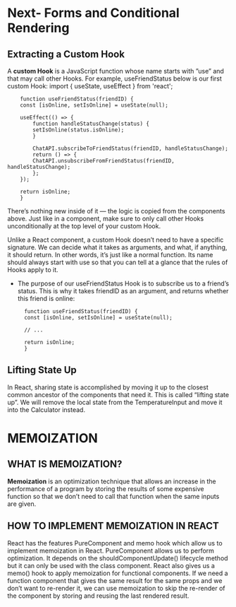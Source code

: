 # Next- Forms and Conditional Rendering 

## Extracting a Custom Hook
A **custom Hook** is a JavaScript function whose name starts with ”use” and that may call other Hooks. For example, useFriendStatus below is our first custom Hook:
        import { useState, useEffect } from 'react';

        function useFriendStatus(friendID) {
        const [isOnline, setIsOnline] = useState(null);

        useEffect(() => {
            function handleStatusChange(status) {
            setIsOnline(status.isOnline);
            }

            ChatAPI.subscribeToFriendStatus(friendID, handleStatusChange);
            return () => {
            ChatAPI.unsubscribeFromFriendStatus(friendID, handleStatusChange);
            };
        });

        return isOnline;
        }

There’s nothing new inside of it — the logic is copied from the components above. Just like in a component, make sure to only call other Hooks unconditionally at the top level of your custom Hook.

Unlike a React component, a custom Hook doesn’t need to have a specific signature. We can decide what it takes as arguments, and what, if anything, it should return. In other words, it’s just like a normal function. Its name should always start with use so that you can tell at a glance that the rules of Hooks apply to it.

* The purpose of our useFriendStatus Hook is to subscribe us to a friend’s status. This is why it takes friendID as an argument, and returns whether this friend is online:

        function useFriendStatus(friendID) {
        const [isOnline, setIsOnline] = useState(null);

        // ...

        return isOnline;
        }

## Lifting State Up
In React, sharing state is accomplished by moving it up to the closest common ancestor of the components that need it. This is called “lifting state up”. We will remove the local state from the TemperatureInput and move it into the Calculator instead.



# MEMOIZATION
## WHAT IS MEMOIZATION?
**Memoization** is an optimization technique that allows an increase in the performance of a program by storing the results of some expensive function so that we don’t need to call that function when the same inputs are given.


## HOW TO IMPLEMENT MEMOIZATION IN REACT
React has the features PureComponent and memo hook which allow us to implement memoization in React.
PureComponent allows us to perform optimization. It depends on the shouldComponentUpdate() lifecycle method but it can only be used with the class component.
React also gives us a memo() hook to apply memoization for functional components.
If we need a function component that gives the same result for the same props and we don’t want to re-render it, we can use memoization to skip the re-render of the component by storing and reusing the last rendered result.